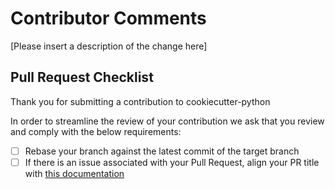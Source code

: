 # Contributor Comments

[Please insert a description of the change here]

## Pull Request Checklist

Thank you for submitting a contribution to cookiecutter-python

In order to streamline the review of your contribution we ask that you review and comply with the below requirements:

- [ ] Rebase your branch against the latest commit of the target branch
- [ ] If there is an issue associated with your Pull Request, align your PR title with [this documentation](https://help.github.com/en/articles/closing-issues-using-keywords)
